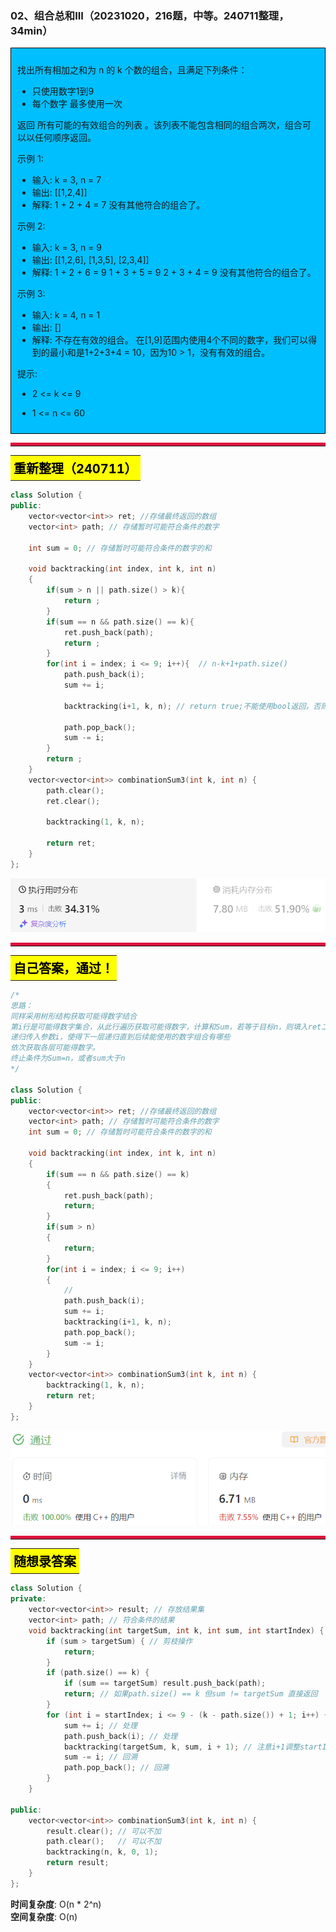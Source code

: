 ### 02、组合总和III（20231020，216题，中等。240711整理，34min）
<div style="border: 1px solid black; padding: 10px; background-color: #00BFFF;">

找出所有相加之和为 n 的 k 个数的组合，且满足下列条件：

- 只使用数字1到9
- 每个数字 最多使用一次 
  
返回 所有可能的有效组合的列表 。该列表不能包含相同的组合两次，组合可以以任何顺序返回。

 

示例 1:

- 输入: k = 3, n = 7
- 输出: [[1,2,4]]
- 解释:
1 + 2 + 4 = 7
没有其他符合的组合了。

示例 2:

- 输入: k = 3, n = 9
- 输出: [[1,2,6], [1,3,5], [2,3,4]]
- 解释:
1 + 2 + 6 = 9
1 + 3 + 5 = 9
2 + 3 + 4 = 9
没有其他符合的组合了。

示例 3:

- 输入: k = 4, n = 1
- 输出: []
- 解释: 不存在有效的组合。
在[1,9]范围内使用4个不同的数字，我们可以得到的最小和是1+2+3+4 = 10，因为10 > 1，没有有效的组合。
 

提示:

- 2 <= k <= 9
- 1 <= n <= 60

  </p>
</div>



<hr style="border-top: 5px solid #DC143C;">
<table>
  <tr>
    <td bgcolor="Yellow" style="padding: 5px; border: 0px solid black;">
      <span style="font-weight: bold; font-size: 20px;color: black;">
      重新整理（240711）
      </span>
    </td>
  </tr>
</table>

```C++
class Solution {
public:
    vector<vector<int>> ret; //存储最终返回的数组
    vector<int> path; // 存储暂时可能符合条件的数字

    int sum = 0; // 存储暂时可能符合条件的数字的和

    void backtracking(int index, int k, int n)
    {
        if(sum > n || path.size() > k){
            return ;
        }
        if(sum == n && path.size() == k){
            ret.push_back(path);
            return ;
        }
        for(int i = index; i <= 9; i++){  // n-k+1+path.size()
            path.push_back(i);
            sum += i;

            backtracking(i+1, k, n); // return true;不能使用bool返回，否则126找到答案，不会继续找127,13系列，因为这条路径已经返回了，意味着整个递归的结束。。

            path.pop_back();
            sum -= i;
        }
        return ;
    }
    vector<vector<int>> combinationSum3(int k, int n) {
        path.clear();
        ret.clear();

        backtracking(1, k, n);

        return ret;
    }
};

```
![alt text](image/6a80553872e4ac0a1f95513510f92f2.png)


<hr style="border-top: 5px solid #DC143C;">

<table>
  <tr>
    <td bgcolor="Yellow" style="padding: 5px; border: 0px solid black;">
      <span style="font-weight: bold; font-size: 20px;color: black;">
      自己答案，通过！
      </span>
    </td>
  </tr>
</table>

```C++
/*
思路：
同样采用树形结构获取可能得数字结合
第i行是可能得数字集合，从此行遍历获取可能得数字，计算和Sum，若等于目标n，则填入ret二维全局数组，方便返回
递归传入参数i，使得下一层递归直到后续能使用的数字组合有哪些
依次获取各层可能得数字。
终止条件为Sum=n，或者sum大于n
*/

class Solution {
public:
    vector<vector<int>> ret; //存储最终返回的数组
    vector<int> path; // 存储暂时可能符合条件的数字
    int sum = 0; // 存储暂时可能符合条件的数字的和

    void backtracking(int index, int k, int n)
    {
        if(sum == n && path.size() == k)
        {
            ret.push_back(path);
            return;
        }
        if(sum > n)
        {
            return;
        }
        for(int i = index; i <= 9; i++)
        {
            //
            path.push_back(i);
            sum += i;
            backtracking(i+1, k, n);
            path.pop_back();
            sum -= i;
        }
    }
    vector<vector<int>> combinationSum3(int k, int n) {
        backtracking(1, k, n);
        return ret;
    }
};
```
![Alt text](image/image-30.png)

<hr style="border-top: 5px solid #DC143C;">

<table>
  <tr>
    <td bgcolor="Yellow" style="padding: 5px; border: 0px solid black;">
      <span style="font-weight: bold; font-size: 20px;color: black;">
      随想录答案
      </span>
    </td>
  </tr>
</table>

```C++
class Solution {
private:
    vector<vector<int>> result; // 存放结果集
    vector<int> path; // 符合条件的结果
    void backtracking(int targetSum, int k, int sum, int startIndex) {
        if (sum > targetSum) { // 剪枝操作
            return; 
        }
        if (path.size() == k) {
            if (sum == targetSum) result.push_back(path);
            return; // 如果path.size() == k 但sum != targetSum 直接返回
        }
        for (int i = startIndex; i <= 9 - (k - path.size()) + 1; i++) { // 剪枝
            sum += i; // 处理
            path.push_back(i); // 处理
            backtracking(targetSum, k, sum, i + 1); // 注意i+1调整startIndex
            sum -= i; // 回溯
            path.pop_back(); // 回溯
        }
    }

public:
    vector<vector<int>> combinationSum3(int k, int n) {
        result.clear(); // 可以不加
        path.clear();   // 可以不加
        backtracking(n, k, 0, 1);
        return result;
    }
};
```
**时间复杂度**: O(n * 2^n)  
**空间复杂度**: O(n)